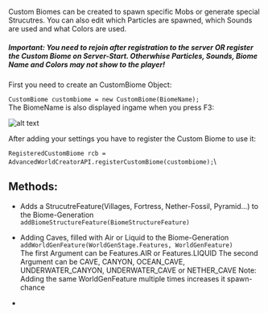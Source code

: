 Custom Biomes can be created to spawn specific Mobs or generate special Strucutres. 
You can also edit which Particles are spawned, which Sounds are used and what Colors are used.

##### Important: You need to rejoin after registration to the server **OR** register the Custom Biome on Server-Start. Otherwhise Particles, Sounds, Biome Name and Colors may not show to the player!

First you need to create an CustomBiome Object:

``` CustomBiome custombiome = new CustomBiome(BiomeName); ```\
The BiomeName is also displayed ingame when you press F3:

![alt text](https://timcloud.ddns.net/github/BiomeName.png)

After adding your settings you have to register the Custom Biome to use it:

``` RegisteredCustomBiome rcb = AdvancedWorldCreatorAPI.registerCustomBiome(custombiome); ```\ 

## Methods:
  - Adds a StrucutreFeature(Villages, Fortress, Nether-Fossil, Pyramid...) to the Biome-Generation
    ``` addBiomeStructureFeature(BiomeStructureFeature) ```
  
  - Adding Caves, filled with Air or Liquid to the Biome-Generation
    ``` addWorldGenFeature(WorldGenStage.Features, WorldGenFeature) ```\
    The first Argument can be Features.AIR or Features.LIQUID
    The second Argument can be CAVE, CANYON, OCEAN_CAVE, UNDERWATER_CANYON, UNDERWATER_CAVE or NETHER_CAVE
    Note: Adding the same WorldGenFeature multiple times increases it spawn-chance

  -
